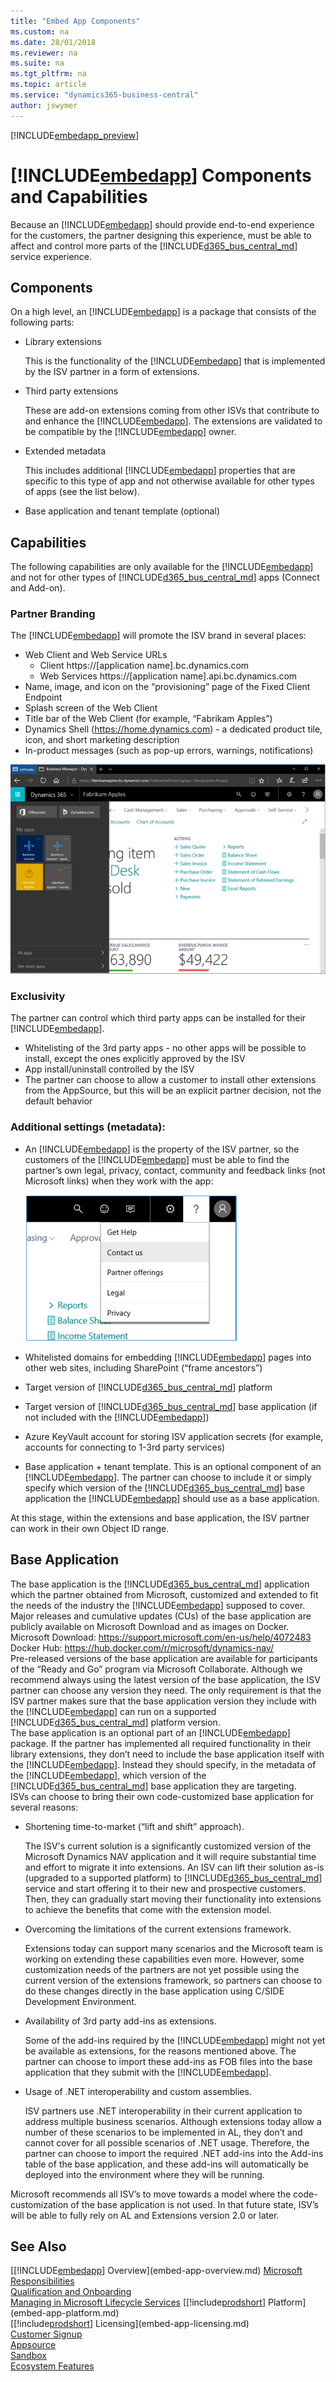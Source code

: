 ```yaml
---
title: "Embed App Components"
ms.custom: na
ms.date: 28/01/2018
ms.reviewer: na
ms.suite: na
ms.tgt_pltfrm: na
ms.topic: article
ms.service: "dynamics365-business-central"
author: jswymer
---
```

[!INCLUDE[embedapp_preview](../developer/includes/embedapp_preview.md)]

# [!INCLUDE[embedapp](../developer/includes/embedapp.md)] Components and Capabilities
Because an [!INCLUDE[embedapp](../developer/includes/embedapp.md)] should provide end-to-end experience for the customers, the partner designing this experience, must be able to affect and control more parts of the [!INCLUDE[d365_bus_central_md](../developer/includes/d365_bus_central_md.md)] service experience.

## Components 
On a high level, an [!INCLUDE[embedapp](../developer/includes/embedapp.md)] is a package that consists of the following parts:

-   Library extensions

    This is the functionality of the [!INCLUDE[embedapp](../developer/includes/embedapp.md)] that is implemented by the ISV partner in a form of extensions.  
-   Third party extensions 

    These are add-on extensions coming from other ISVs that contribute to and enhance the [!INCLUDE[embedapp](../developer/includes/embedapp.md)]. The extensions are validated to be compatible by the [!INCLUDE[embedapp](../developer/includes/embedapp.md)] owner.  
-   Extended metadata 

    This includes additional [!INCLUDE[embedapp](../developer/includes/embedapp.md)] properties that are specific to this type of app and not otherwise available for other types of apps (see the list below). 
-   Base application and tenant template (optional)  

## Capabilities
The following capabilities are only available for the [!INCLUDE[embedapp](../developer/includes/embedapp.md)] and not for other types of [!INCLUDE[d365_bus_central_md](../developer/includes/d365_bus_central_md.md)] apps (Connect and Add-on).

### Partner Branding
The [!INCLUDE[embedapp](../developer/includes/embedapp.md)] will promote the ISV brand in several places: 
-   Web Client and Web Service URLs  
    -   Client https://[application name].bc.dynamics.com 
    -   Web Services https://[application name].api.bc.dynamics.com 
-   Name, image, and icon on the “provisioning” page of the Fixed Client Endpoint 
-   Splash screen of the Web Client 
-   Title bar of the Web Client (for example, “Fabrikam Apples”) 
-   Dynamics Shell (https://home.dynamics.com) - a dedicated product tile, icon, and short marketing description 
-   In-product messages (such as pop-up errors, warnings, notifications)


 ![Embed App apps](../media/embed-app-apps.png "Embed App apps")  

### Exclusivity
The partner can control which third party apps can be installed for their [!INCLUDE[embedapp](../developer/includes/embedapp.md)].  
-   Whitelisting of the 3rd party apps - no other apps will be possible to install, except the ones explicitly approved by the ISV 
-   App install/uninstall controlled by the ISV 
-   The partner can choose to allow a customer to install other extensions from the AppSource, but this will be an explicit partner decision, not the default behavior 

### Additional settings (metadata): 
-   An [!INCLUDE[embedapp](../developer/includes/embedapp.md)] is the property of the ISV partner, so the customers of the [!INCLUDE[embedapp](../developer/includes/embedapp.md)] must be able to find the partner’s own legal, privacy, contact, community and feedback links (not Microsoft links) when they work with the app: 

    ![Embed App contact](../media/embed-app-contact.png "Embed App contact")  
 
-   Whitelisted domains for embedding [!INCLUDE[embedapp](../developer/includes/embedapp.md)] pages into other web sites, including SharePoint (“frame ancestors”) 
-   Target version of [!INCLUDE[d365_bus_central_md](../developer/includes/d365_bus_central_md.md)] platform 
-   Target version of [!INCLUDE[d365_bus_central_md](../developer/includes/d365_bus_central_md.md)] base application (if not included with the [!INCLUDE[embedapp](../developer/includes/embedapp.md)]) 
-   Azure KeyVault account for storing ISV application secrets (for example, accounts for connecting to 1-3rd party services) 
-   Base application + tenant template. This is an optional component of an [!INCLUDE[embedapp](../developer/includes/embedapp.md)]. The partner can choose to include it or simply specify which version of the [!INCLUDE[d365_bus_central_md](../developer/includes/d365_bus_central_md.md)] base application the [!INCLUDE[embedapp](../developer/includes/embedapp.md)] should use as a base application.

At this stage, within the extensions and base application, the ISV partner can work in their own Object ID range. 

## Base Application 
The base application is the [!INCLUDE[d365_bus_central_md](../developer/includes/d365_bus_central_md.md)] application which the partner obtained from Microsoft, customized and extended to fit the needs of the industry the [!INCLUDE[embedapp](../developer/includes/embedapp.md)] supposed to cover.  
Major releases and cumulative updates (CUs) of the base application are publicly available on Microsoft Download and as images on Docker. 
Microsoft Download: https://support.microsoft.com/en-us/help/4072483 
Docker Hub: https://hub.docker.com/r/microsoft/dynamics-nav/  
Pre-released versions of the base application are available for participants of the “Ready and Go” program via Microsoft Collaborate. 
Although we recommend always using the latest version of the base application, the ISV partner can choose any version they need. The only requirement is that the ISV partner makes sure that the base application version they include with the [!INCLUDE[embedapp](../developer/includes/embedapp.md)] can run on a supported [!INCLUDE[d365_bus_central_md](../developer/includes/d365_bus_central_md.md)] platform version.  
The base application is an optional part of an [!INCLUDE[embedapp](../developer/includes/embedapp.md)] package. If the partner has implemented all required functionality in their library extensions, they don’t need to include the base application itself with the [!INCLUDE[embedapp](../developer/includes/embedapp.md)]. Instead they should specify, in the metadata of the [!INCLUDE[embedapp](../developer/includes/embedapp.md)], which version of the [!INCLUDE[d365_bus_central_md](../developer/includes/d365_bus_central_md.md)] base application they are targeting.  
ISVs can choose to bring their own code-customized base application for several reasons: 
-   Shortening time-to-market (“lift and shift” approach).

    The ISV's current solution is a significantly customized version of the Microsoft Dynamics NAV application and it will require substantial time and effort to migrate it into extensions. An ISV can lift their solution as-is (upgraded to a supported platform) to [!INCLUDE[d365_bus_central_md](../developer/includes/d365_bus_central_md.md)] service and start offering it to their new and prospective customers. Then, they can gradually start moving their functionality into extensions to achieve the benefits that come with the extension model.  
-   Overcoming the limitations of the current extensions framework.

    Extensions today can support many scenarios and the Microsoft team is working on extending these capabilities even more. However, some customization needs of the partners are not yet possible using the current version of the extensions framework, so partners can choose to do these changes directly in the base application using C/SIDE Development Environment.  
-   Availability of 3rd party add-ins as extensions.

    Some of the add-ins required by the [!INCLUDE[embedapp](../developer/includes/embedapp.md)] might not yet be available as extensions, for the reasons mentioned above. The partner can choose to import these add-ins as FOB files into the base application that they submit with the [!INCLUDE[embedapp](../developer/includes/embedapp.md)].   
-   Usage of .NET interoperability and custom assemblies.

    ISV partners use .NET interoperability in their current application to address multiple business scenarios. Although extensions today allow a number of these scenarios to be implemented in AL, they don’t and cannot cover for all possible scenarios of .NET usage. Therefore, the partner can choose to import the required .NET add-ins into the Add-ins table of the base application, and these add-ins will automatically be deployed into the environment where they will be running.

Microsoft recommends all ISV’s to move towards a model where the code-customization of the base application is not used. In that future state, ISV’s will be able to fully rely on AL and Extensions version 2.0 or later.  
 
## See Also  
[[!INCLUDE[embedapp](../developer/includes/embedapp.md)] Overview](embed-app-overview.md) 
[Microsoft Responsibilities](embed-app-microsoft-responsibilities.md)   
[Qualification and Onboarding](embed-app-qualifications-onboarding.md)  
[Managing in Microsoft Lifecycle Services](embed-app-lifecycle-services.md) 
[[!include[prodshort](../developer/includes/prodshort.md)] Platform](embed-app-platform.md)  
[[!include[prodshort](../developer/includes/prodshort.md)] Licensing](embed-app-licensing.md)  
[Customer Signup](embed-app-customer-signup.md)  
[Appsource](embed-app-appsource.md)  
[Sandbox](embed-app-sandbox.md)  
[Ecosystem Features](embed-app-ecosystem.md)  